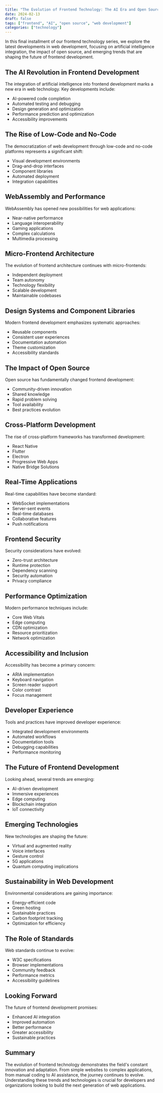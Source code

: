 ```yaml
---
title: "The Evolution of Frontend Technology: The AI Era and Open Source Impact (Part 3)"
date: 2024-02-13
draft: false
tags: ["frontend", "AI", "open source", "web development"]
categories: ["technology"]
---
```


In this final installment of our frontend technology series, we explore the latest developments in web development, focusing on artificial intelligence integration, the impact of open source, and emerging trends that are shaping the future of frontend development.

## The AI Revolution in Frontend Development

The integration of artificial intelligence into frontend development marks a new era in web technology. Key developments include:
- AI-powered code completion
- Automated testing and debugging
- Design generation and optimization
- Performance prediction and optimization
- Accessibility improvements

## The Rise of Low-Code and No-Code

The democratization of web development through low-code and no-code platforms represents a significant shift:
- Visual development environments
- Drag-and-drop interfaces
- Component libraries
- Automated deployment
- Integration capabilities

## WebAssembly and Performance

WebAssembly has opened new possibilities for web applications:
- Near-native performance
- Language interoperability
- Gaming applications
- Complex calculations
- Multimedia processing

## Micro-Frontend Architecture

The evolution of frontend architecture continues with micro-frontends:
- Independent deployment
- Team autonomy
- Technology flexibility
- Scalable development
- Maintainable codebases

## Design Systems and Component Libraries

Modern frontend development emphasizes systematic approaches:
- Reusable components
- Consistent user experiences
- Documentation automation
- Theme customization
- Accessibility standards

## The Impact of Open Source

Open source has fundamentally changed frontend development:
- Community-driven innovation
- Shared knowledge
- Rapid problem solving
- Tool availability
- Best practices evolution

## Cross-Platform Development

The rise of cross-platform frameworks has transformed development:
- React Native
- Flutter
- Electron
- Progressive Web Apps
- Native Bridge Solutions

## Real-Time Applications

Real-time capabilities have become standard:
- WebSocket implementations
- Server-sent events
- Real-time databases
- Collaborative features
- Push notifications

## Frontend Security

Security considerations have evolved:
- Zero-trust architecture
- Runtime protection
- Dependency scanning
- Security automation
- Privacy compliance

## Performance Optimization

Modern performance techniques include:
- Core Web Vitals
- Edge computing
- CDN optimization
- Resource prioritization
- Network optimization

## Accessibility and Inclusion

Accessibility has become a primary concern:
- ARIA implementation
- Keyboard navigation
- Screen reader support
- Color contrast
- Focus management

## Developer Experience

Tools and practices have improved developer experience:
- Integrated development environments
- Automated workflows
- Documentation tools
- Debugging capabilities
- Performance monitoring

## The Future of Frontend Development

Looking ahead, several trends are emerging:
- AI-driven development
- Immersive experiences
- Edge computing
- Blockchain integration
- IoT connectivity

## Emerging Technologies

New technologies are shaping the future:
- Virtual and augmented reality
- Voice interfaces
- Gesture control
- 5G applications
- Quantum computing implications

## Sustainability in Web Development

Environmental considerations are gaining importance:
- Energy-efficient code
- Green hosting
- Sustainable practices
- Carbon footprint tracking
- Optimization for efficiency

## The Role of Standards

Web standards continue to evolve:
- W3C specifications
- Browser implementations
- Community feedback
- Performance metrics
- Accessibility guidelines

## Looking Forward

The future of frontend development promises:
- Enhanced AI integration
- Improved automation
- Better performance
- Greater accessibility
- Sustainable practices

## Summary

The evolution of frontend technology demonstrates the field's constant innovation and adaptation. From simple websites to complex applications, from manual coding to AI assistance, the journey continues to evolve. Understanding these trends and technologies is crucial for developers and organizations looking to build the next generation of web applications.
